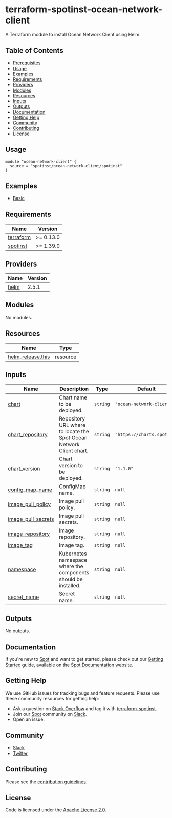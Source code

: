 # terraform-spotinst-ocean-network-client
A Terraform module to install Ocean Network Client using Helm.

## Table of Contents

- [Prerequisites](#prerequisites)
- [Usage](#usage)
- [Examples](#examples)
- [Requirements](#requirements)
- [Providers](#providers)
- [Modules](#modules)
- [Resources](#resources)
- [Inputs](#inputs)
- [Outputs](#outputs)
- [Documentation](#documentation)
- [Getting Help](#getting-help)
- [Community](#community)
- [Contributing](#contributing)
- [License](#license)

## Usage

```hcl
module "ocean-network-client" {
  source = "spotinst/ocean-network-client/spotinst"
}
```

## Examples

- [Basic](examples/basic)

<!-- BEGINNING OF PRE-COMMIT-TERRAFORM DOCS HOOK -->
## Requirements

| Name | Version |
|------|---------|
| <a name="requirement_terraform"></a> [terraform](#requirement\_terraform) | >= 0.13.0 |
| <a name="requirement_spotinst"></a> [spotinst](#requirement\_spotinst) | >= 1.39.0 |

## Providers

| Name | Version |
|------|---------|
| <a name="provider_helm"></a> [helm](#provider\_helm) | 2.5.1 |

## Modules

No modules.

## Resources

| Name | Type |
|------|------|
| [helm_release.this](https://registry.terraform.io/providers/hashicorp/helm/latest/docs/resources/release) | resource |

## Inputs

| Name | Description | Type | Default                    | Required |
|------|-------------|------|----------------------------|:--------:|
| <a name="input_chart"></a> [chart](#input\_chart) | Chart name to be deployed. | `string` | `"ocean-network-client"`   | no |
| <a name="input_chart_repository"></a> [chart\_repository](#input\_chart\_repository) | Repository URL where to locate the Spot Ocean Network Client chart. | `string` | `"https://charts.spot.io"` | no |
| <a name="input_chart_version"></a> [chart\_version](#input\_chart\_version) | Chart version to be deployed. | `string` | `"1.1.0"`                  | no |
| <a name="input_config_map_name"></a> [config\_map\_name](#input\_config\_map\_name) | ConfigMap name. | `string` | `null`                     | no |
| <a name="input_image_pull_policy"></a> [image\_pull\_policy](#input\_image\_pull\_policy) | Image pull policy. | `string` | `null`                     | no |
| <a name="input_image_pull_secrets"></a> [image\_pull\_secrets](#input\_image\_pull\_secrets) | Image pull secrets. | `string` | `null`                     | no |
| <a name="input_image_repository"></a> [image\_repository](#input\_image\_repository) | Image repository. | `string` | `null`                     | no |
| <a name="input_image_tag"></a> [image\_tag](#input\_image\_tag) | Image tag. | `string` | `null`                     | no |
| <a name="input_namespace"></a> [namespace](#input\_namespace) | Kubernetes namespace where the components should be installed. | `string` | `null`                     | no |
| <a name="input_secret_name"></a> [secret\_name](#input\_secret\_name) | Secret name. | `string` | `null`                     | no |

## Outputs

No outputs.
<!-- END OF PRE-COMMIT-TERRAFORM DOCS HOOK -->

## Documentation

If you're new to [Spot](https://spot.io/) and want to get started, please check out our [Getting Started](https://docs.spot.io/connect-your-cloud-provider/) guide, available on the [Spot Documentation](https://docs.spot.io/) website.

## Getting Help

We use GitHub issues for tracking bugs and feature requests. Please use these community resources for getting help:

- Ask a question on [Stack Overflow](https://stackoverflow.com/) and tag it with [terraform-spotinst](https://stackoverflow.com/questions/tagged/terraform-spotinst/).
- Join our [Spot](https://spot.io/) community on [Slack](http://slack.spot.io/).
- Open an issue.

## Community

- [Slack](http://slack.spot.io/)
- [Twitter](https://twitter.com/spot_hq/)

## Contributing

Please see the [contribution guidelines](.github/CONTRIBUTING.md).

## License

Code is licensed under the [Apache License 2.0](LICENSE).
